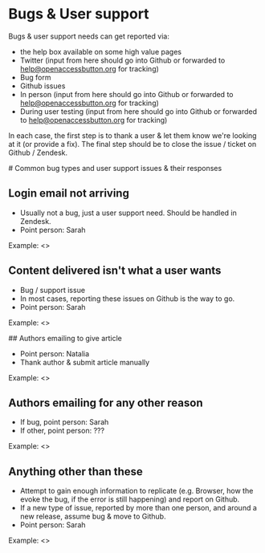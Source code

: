 # Bugs & User support

Bugs & user support needs can get reported via:
* the help box available on some high value pages
* Twitter (input from here should go into Github or forwarded to help@openaccessbutton.org for tracking)
* Bug form
* Github issues
* In person (input from here should go into Github or forwarded to help@openaccessbutton.org for tracking)
* During user testing (input from here should go into Github or forwarded to help@openaccessbutton.org for tracking)

In each case, the first step is to thank a user & let them know we're looking at it (or provide a fix). The final step should be to close the issue / ticket on Github / Zendesk.

# Common bug types and user support issues & their responses

## Login email not arriving

* Usually not a bug, just a user support need. Should be handled in Zendesk.
* Point person: Sarah

Example: <<insert>>

## Content delivered isn't what a user wants

* Bug / support issue
* In most cases, reporting these issues on Github is the way to go.
* Point person: Sarah

Example: <<insert>>

## Authors emailing to give article

* Point person: Natalia
* Thank author & submit article manually

Example: <<insert>>

## Authors emailing for any other reason

* If bug, point person: Sarah
* If other, point person: ???

Example: <<insert>>

## Anything other than these

* Attempt to gain enough information to replicate (e.g. Browser, how the evoke the bug, if the error is still happening) and report on Github.
* If a new type of issue, reported by more than one person, and around a new release, assume bug & move to Github.
* Point person: Sarah

Example: <<insert>>
